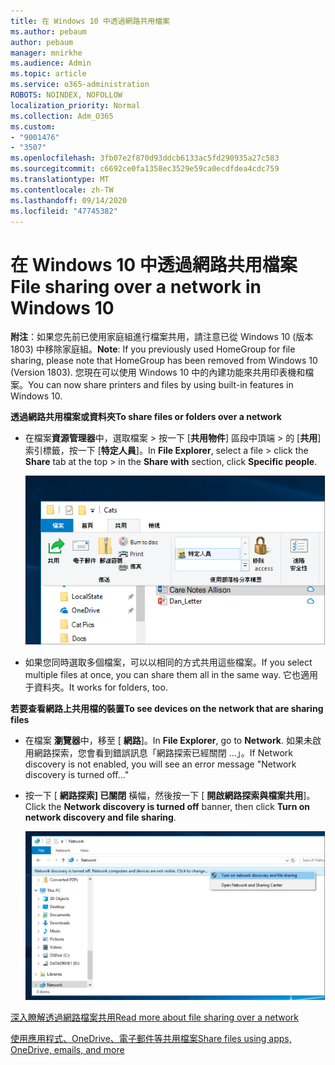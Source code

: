```yaml
---
title: 在 Windows 10 中透過網路共用檔案
ms.author: pebaum
author: pebaum
manager: mnirkhe
ms.audience: Admin
ms.topic: article
ms.service: o365-administration
ROBOTS: NOINDEX, NOFOLLOW
localization_priority: Normal
ms.collection: Adm_O365
ms.custom:
- "9001476"
- "3507"
ms.openlocfilehash: 3fb07e2f870d93ddcb6133ac5fd290935a27c583
ms.sourcegitcommit: c6692ce0fa1358ec3529e59ca0ecdfdea4cdc759
ms.translationtype: MT
ms.contentlocale: zh-TW
ms.lasthandoff: 09/14/2020
ms.locfileid: "47745382"
---
```

# <a name="file-sharing-over-a-network-in-windows-10"></a><span data-ttu-id="6c308-102">在 Windows 10 中透過網路共用檔案</span><span class="sxs-lookup"><span data-stu-id="6c308-102">File sharing over a network in Windows 10</span></span>

<span data-ttu-id="6c308-103">**附注**：如果您先前已使用家庭組進行檔案共用，請注意已從 Windows 10 (版本 1803) 中移除家庭組。</span><span class="sxs-lookup"><span data-stu-id="6c308-103">**Note**: If you previously used HomeGroup for file sharing, please note that HomeGroup has been removed from Windows 10 (Version 1803).</span></span> <span data-ttu-id="6c308-104">您現在可以使用 Windows 10 中的內建功能來共用印表機和檔案。</span><span class="sxs-lookup"><span data-stu-id="6c308-104">You can now share printers and files by using built-in features in Windows 10.</span></span>

<span data-ttu-id="6c308-105">**透過網路共用檔案或資料夾**</span><span class="sxs-lookup"><span data-stu-id="6c308-105">**To share files or folders over a network**</span></span>

- <span data-ttu-id="6c308-106">在檔案**資源管理器**中，選取檔案 > 按一下 [**共用物件**] 區段中頂端 > 的 [**共用**] 索引標籤，按一下 [**特定人員**]。</span><span class="sxs-lookup"><span data-stu-id="6c308-106">In **File Explorer**, select a file > click the **Share** tab at the top > in the **Share with** section, click **Specific people**.</span></span>

    ![與特定人員共用檔案。](media/share-with-specific-people.png)
          
- <span data-ttu-id="6c308-108">如果您同時選取多個檔案，可以以相同的方式共用這些檔案。</span><span class="sxs-lookup"><span data-stu-id="6c308-108">If you select multiple files at once, you can share them all in the same way.</span></span> <span data-ttu-id="6c308-109">它也適用于資料夾。</span><span class="sxs-lookup"><span data-stu-id="6c308-109">It works for folders, too.</span></span>

<span data-ttu-id="6c308-110">**若要查看網路上共用檔的裝置**</span><span class="sxs-lookup"><span data-stu-id="6c308-110">**To see devices on the network that are sharing files**</span></span>

- <span data-ttu-id="6c308-111">在檔案 **瀏覽器**中，移至 [ **網路**]。</span><span class="sxs-lookup"><span data-stu-id="6c308-111">In **File Explorer**, go to **Network**.</span></span> <span data-ttu-id="6c308-112">如果未啟用網路探索，您會看到錯誤訊息「網路探索已經關閉 ...」。</span><span class="sxs-lookup"><span data-stu-id="6c308-112">If Network discovery is not enabled, you will see an error message "Network discovery is turned off..."</span></span>

- <span data-ttu-id="6c308-113">按一下 [ **網路探索] 已關閉** 橫幅，然後按一下 [ **開啟網路探索與檔案共用**]。</span><span class="sxs-lookup"><span data-stu-id="6c308-113">Click the **Network discovery is turned off** banner, then click **Turn on network discovery and file sharing**.</span></span>

    ![開啟網路探索和檔案共用。](media/turn-on-network-discovery.png)

[<span data-ttu-id="6c308-115">深入瞭解透過網路檔案共用</span><span class="sxs-lookup"><span data-stu-id="6c308-115">Read more about file sharing over a network</span></span>](https://support.microsoft.com/help/4092694/windows-10-file-sharing-over-a-network)

[<span data-ttu-id="6c308-116">使用應用程式、OneDrive、電子郵件等共用檔案</span><span class="sxs-lookup"><span data-stu-id="6c308-116">Share files using apps, OneDrive, emails, and more</span></span>](https://support.microsoft.com/help/4027674/windows-10-share-files-in-file-explorer)
